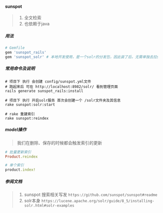 #### sunspot
> 1. 全文检索
> 2. 也依赖于java

##### 用法
```ruby
# Gemfile
gem 'sunspot_rails'
gem 'sunspot_solr' # 本地开发使用，是一个solr的分发包，因此装了后，无需单独去拉solr的包
```

##### 常用命令及说明
```
# 项目下 执行 会创建 config/sunspot.yml文件
# 跑起来后 可在 http://localhost:8982/solr/ 看到管理页面
rails generate sunspot_rails:install

# 项目下 执行 开启solr服务 首次会创建一个 /solr文件夹及其信息
rake sunspot:solr:start

# rake 重建索引
rake sunspot:reindex
```

##### model操作
> 我们在删除、保存的时候都会触发索引的更新

```ruby
# 批量更新索引
Product.reindex

# 单个索引
product.index!
```

##### 参阅文档
> 1. sunspot 搜索相关写发 `https://github.com/sunspot/sunspot#readme`
> 2. solr本身 `https://lucene.apache.org/solr/guide/8_5/installing-solr.html#solr-examples`


